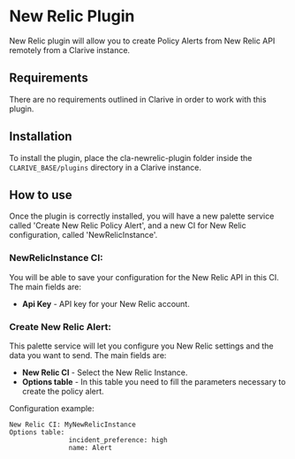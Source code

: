 # New Relic Plugin

New Relic plugin will allow you to create Policy Alerts from New Relic API remotely from a Clarive instance.

## Requirements

There are no requirements outlined in Clarive in order to work with this plugin.

## Installation

To install the plugin, place the cla-newrelic-plugin folder inside the `CLARIVE_BASE/plugins`
directory in a Clarive instance.

## How to use

Once the plugin is correctly installed, you will have a new palette service called 'Create New Relic Policy Alert', and a new CI for New Relic configuration, called 'NewRelicInstance'.


### NewRelicInstance CI:

You will be able to save your configuration for the New Relic API in this CI. The main fields are:

- **Api Key** -  API key for your New Relic account.


### Create New Relic Alert:

This palette service will let you configure you New Relic settings and the data you want to send.
The main fields are:

- **New Relic CI** - Select the New Relic Instance.
- **Options table** - In this table you need to fill the parameters necessary to create the policy alert.

Configuration example:

    New Relic CI: MyNewRelicInstance
    Options table: 
                   incident_preference: high
                   name: Alert

